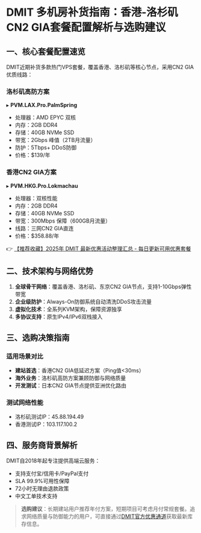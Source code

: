 # DMIT 多机房补货指南：香港-洛杉矶CN2 GIA套餐配置解析与选购建议

## 一、核心套餐配置速览
DMIT近期补货多款热门VPS套餐，覆盖香港、洛杉矶等核心节点，采用CN2 GIA优质线路：

### 洛杉矶高防方案
▸ **PVM.LAX.Pro.PalmSpring**  
- 处理器：AMD EPYC 双核  
- 内存：2GB DDR4  
- 存储：40GB NVMe SSD  
- 带宽：2Gbps 峰值（2TB月流量）  
- 防护：5Tbps+ DDoS防御  
- 价格：$139/年

### 香港CN2 GIA方案
▸ **PVM.HKG.Pro.Lokmachau**  
- 处理器：双核性能  
- 内存：2GB DDR4  
- 存储：40GB NVMe SSD  
- 带宽：300Mbps 保障（600GB月流量）  
- 线路：三网CN2 GIA直连  
- 价格：$358.88/年

👉 [【推荐收藏】2025年 DMIT 最新优惠活动整理汇总 - 每日更新可用优惠套餐](https://bit.ly/dmit_coupon)

## 二、技术架构与网络优势
1. **全球骨干网络**：覆盖香港、洛杉矶、东京CN2 GIA节点，支持1-10Gbps弹性带宽
2. **企业级防护**：Always-On防御系统自动清洗DDoS攻击流量
3. **虚拟化技术**：全系列KVM架构，保障资源独享
4. **多协议支持**：原生IPv4/IPv6双栈接入

## 三、选购决策指南
### 适用场景对比
- **建站首选**：香港CN2 GIA低延迟方案（Ping值<30ms）
- **海外业务**：洛杉矶高防方案兼顾防御与网络质量
- **开发测试**：日本CN2 GIA节点提供亚洲优化路由

### 测试网络性能
- 洛杉矶测试IP：45.88.194.49
- 香港测试IP：103.117.100.2

## 四、服务商背景解析
DMIT自2018年起专注提供高端云服务：
- 支持支付宝/信用卡/PayPal支付
- SLA 99.9%可用性保障
- 72小时无理由退款政策
- 中文工单技术支持

> **选购建议**：长期建站用户推荐年付方案，短期项目可考虑月付常规套餐。追求网络质量与防御能力的用户，可直接通过[DMIT官方优惠通道](https://bit.ly/dmit_coupon)获取最新库存信息。